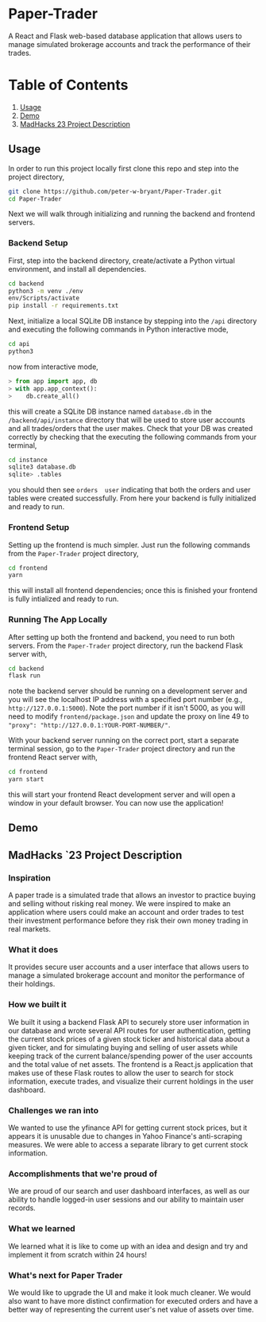 # Paper-Trader
A React and Flask web-based database application that allows users to manage simulated brokerage accounts and track the performance of their trades.

# Table of Contents
1. [Usage](#Usage)
2. [Demo](#Demo)
3. [MadHacks 23 Project Description](#madhacks-23-project-description)

## Usage
In order to run this project locally first clone this repo and step into the project directory,

```bash
git clone https://github.com/peter-w-bryant/Paper-Trader.git
cd Paper-Trader
```
Next we will walk through initializing and running the backend and frontend servers.

### Backend Setup
First, step into the backend directory, create/activate a Python virtual environment, and install all dependencies.

```bash
cd backend
python3 -m venv ./env
env/Scripts/activate
pip install -r requirements.txt
```
Next, initialize a local SQLite DB instance by stepping into the ```/api``` directory and executing the following commands in Python interactive mode,

```bash
cd api
python3
```
now from interactive mode,

```python
> from app import app, db
> with app.app_context():
>    db.create_all()
```

this will create a SQLite DB instance named ```database.db``` in the ```/backend/api/instance``` directory that will be used to store user accounts and all trades/orders that the user makes. Check that your DB was created correctly by checking that the executing the following commands from your terminal,
```bash
cd instance
sqlite3 database.db
sqlite> .tables
```
you should then see ```orders  user``` indicating that both the orders and user tables were created successfully. From here your backend is fully initialized and ready to run.

### Frontend Setup
Setting up the frontend is much simpler. Just run the following commands from the ```Paper-Trader``` project directory,

```bash
cd frontend
yarn
```
this will install all frontend dependencies; once this is finished your frontend is fully intialized and ready to run.

### Running The App Locally
After setting up both the frontend and backend, you need to run both servers. From the ```Paper-Trader``` project directory, run the backend Flask server with,

```bash
cd backend
flask run
```
note the backend server should be running on a development server and you will see the localhost IP address with a specified port number (e.g., ```http://127.0.0.1:5000```). Note the port number if it isn't 5000, as you will need to modify ```frontend/package.json``` and update the proxy on line 49 to ```"proxy": "http://127.0.0.1:YOUR-PORT-NUMBER/"```.

With your backend server running on the correct port, start a separate terminal session, go to the ```Paper-Trader``` project directory and run the frontend React server with,

```bash
cd frontend
yarn start
```
this will start your frontend React development server and will open a window in your default browser. You can now use the application!

## Demo

## MadHacks `23 Project Description
### Inspiration
A paper trade is a simulated trade that allows an investor to practice buying and selling without risking real money. We were inspired to make an application where users could make an account and order trades to test their investment performance before they risk their own money trading in real markets. 

### What it does
It provides secure user accounts and a user interface that allows users to manage a simulated brokerage account and monitor the performance of their holdings.

### How we built it
We built it using a backend Flask API to securely store user information in our database and wrote several API routes for user authentication, getting the current stock prices of a given stock ticker and historical data about a given ticker, and for simulating buying and selling of user assets while keeping track of the current balance/spending power of the user accounts and the total value of net assets. The frontend is a React.js application that makes use of these Flask routes to allow the user to search for stock information, execute trades, and visualize their current holdings in the user dashboard.

### Challenges we ran into
We wanted to use the yfinance API for getting current stock prices, but it appears it is unusable due to changes in Yahoo Finance's anti-scraping measures. We were able to access a separate library to get current stock information.

### Accomplishments that we're proud of
We are proud of our search and user dashboard interfaces, as well as our ability to handle logged-in user sessions and our ability to maintain user records.

### What we learned
We learned what it is like to come up with an idea and design and try and implement it from scratch within 24 hours!

### What's next for Paper Trader
We would like to upgrade the UI and make it look much cleaner. We would also want to have more distinct confirmation for executed orders and have a better way of representing the current user's net value of assets over time.
